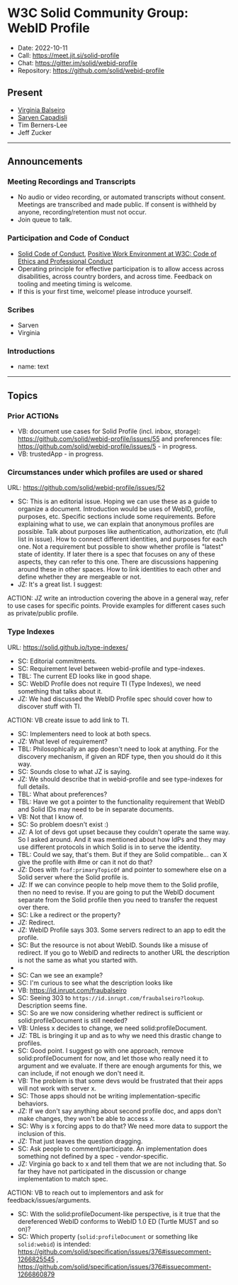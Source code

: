 # W3C Solid Community Group: WebID Profile

* Date: 2022-10-11
* Call: https://meet.jit.si/solid-profile
* Chat: https://gitter.im/solid/webid-profile
* Repository: https://github.com/solid/webid-profile

## Present

* [Virginia Balseiro](https://virginiabalseiro.com/#me)
* [Sarven Capadisli](https://csarven.ca/#i)
* Tim Berners-Lee
* Jeff Zucker


---

## Announcements

### Meeting Recordings and Transcripts

* No audio or video recording, or automated transcripts without consent. Meetings are transcribed and made public. If consent is withheld by anyone, recording/retention must not occur.
* Join queue to talk.

### Participation and Code of Conduct

* [Solid Code of Conduct](https://github.com/solid/process/blob/main/code-of-conduct.md), [Positive Work Environment at W3C: Code of Ethics and Professional Conduct](https://www.w3.org/Consortium/cepc/)
* Operating principle for effective participation is to allow access across disabilities, across country borders, and across time. Feedback on tooling and meeting timing is welcome.
* If this is your first time, welcome! please introduce yourself.

### Scribes

* Sarven
* Virginia

### Introductions

* name: text

---

## Topics

### Prior ACTIONs
* VB: document use cases for Solid Profile (incl. inbox, storage): https://github.com/solid/webid-profile/issues/55 and preferences file: https://github.com/solid/webid-profile/issues/5 - in progress.
* VB: trustedApp - in progress.


### Circumstances under which profiles are used or shared
URL: https://github.com/solid/webid-profile/issues/52

* SC: This is an editorial issue. Hoping we can use these as a guide to organize a document. Introduction would be uses of WebID, profile, purposes, etc. Specific sections include some requirements. Before explaining what to use, we can explain that anonymous profiles are possible. Talk about purposes like authentication, authorization, etc (full list in issue). How to connect different identities, and purposes for each one. Not a requirement but possible to show whether profile is "latest" state of identity. If later there is a spec that focuses on any of these aspects, they can refer to this one. There are discussions happening around these in other spaces. How to link identities to each other and define whether they are mergeable or not. 
* JZ: It's a great list. I suggest: 

ACTION: JZ write an introduction covering the above in a general way, refer to use cases for specific points. Provide examples for different cases such as private/public profile.


### Type Indexes
URL: https://solid.github.io/type-indexes/

* SC: Editorial commitments.
* SC: Requirement level between webid-profile and type-indexes.
* TBL: The current ED looks like in good shape.
* SC: WebID Profile does not require TI (Type Indexes), we need something that talks about it.
* JZ: We had discussed the WebID Profile spec should cover how to discover stuff with TI. 

ACTION: VB create issue to add link to TI. 

* SC: Implementers need to look at both specs.
* JZ: What level of requirement?
* TBL: Philosophically an app doesn't need to look at anything. For the discovery mechanism, if given an RDF type, then you should do it this way.
* SC: Sounds close to what JZ is saying.
* JZ: We should describe that in webid-profile and see type-indexes for full details.
* TBL: What about preferences?
* TBL: Have we got a pointer to the functionality requirement that WebID and Solid IDs may need to be in separate documents.
* VB: Not that I know of.
* SC: So problem doesn't exist :)
* JZ: A lot of devs got upset because they couldn't operate the same way. So I asked around. And it was mentioned about how IdPs and they may use different protocols in which Solid is in to serve the identity.
* TBL: Could we say, that's them. But if they are Solid compatible... can X give the profile with #me or can it not do that?
* JZ: Does with `foaf:primaryTopicOf` and pointer to somewhere else on a Solid server where the Solid profile is.
* JZ: If we can convince people to help move them to the Solid profile, then no need to revise. If you are going to put the WebID document separate from the Solid profile then you need to transfer the request over there.
* SC: Like a redirect or the property?
* JZ: Redirect.
* JZ: WebID Profile says 303. Some servers redirect to an app to edit the profile.
* SC: But the resource is not about WebID. Sounds like a misuse of redirect. If you go to WebID and redirects to another URL the description is not the same as what you started with.
* 
* SC: Can we see an example?
* SC: I'm curious to see what the description looks like
* VB: https://id.inrupt.com/fraubalseiro
* SC: Seeing 303 to `https://id.inrupt.com/fraubalseiro?lookup`. Description seems fine.
* SC: So are we now considering whether redirect is sufficient or solid:profileDocument is still needed?
* VB: Unless x decides to change, we need solid:profileDocument.
* JZ: TBL is bringing it up and as to why we need this drastic change to profiles.
* SC: Good point. I suggest go with one approach, remove solid:profileDocument for now, and let those who really need it to argument and we evaluate. If there are enough arguments for this, we can include, if not enough we don't need it.
* VB: The problem is that some devs would be frustrated that their apps will not work with server x.
* SC: Those apps should not be writing implementation-specific behaviors. 
* JZ: If we don't say anything about second profile doc, and apps don't make changes, they won't be able to access x.
* SC: Why is x forcing apps to do that? We need more data to support the inclusion of this. 
* JZ: That just leaves the question dragging.
* SC: Ask people to comment/participate.  An implementation does something not defined by a spec - vendor-specific. 
* JZ: Virginia go back to x and tell them that we are not including that. So far they have not participated in the discussion or change implementation to match spec.

ACTION: VB to reach out to implementors and ask for feedback/issues/arguments. 

* SC: With the solid:profileDocument-like perspective, is it true that the dereferenced WebID conforms to WebID 1.0 ED (Turtle MUST and so on)?
* SC: Which property (`solid:profileDocument` or something like `solid:webid`) is intended: https://github.com/solid/specification/issues/376#issuecomment-1266825545 , https://github.com/solid/specification/issues/376#issuecomment-1266860879
